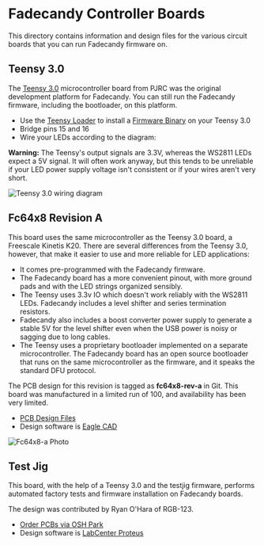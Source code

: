 Fadecandy Controller Boards
===========================

This directory contains information and design files for the various circuit boards that you can run Fadecandy firmware on.

Teensy 3.0
----------

The [Teensy 3.0](http://www.pjrc.com/teensy/) microcontroller board from PJRC was the original development platform for Fadecandy. You can still run the Fadecandy firmware, including the bootloader, on this platform.

* Use the [Teensy Loader](http://www.pjrc.com/teensy/loader.html) to install a [Firmware Binary](https://raw.github.com/scanlime/fadecandy/master/bin/fc-firmware-v106.hex) on your Teensy 3.0
* Bridge pins 15 and 16
* Wire your LEDs according to the diagram:

**Warning:** The Teensy's output signals are 3.3V, whereas the WS2811 LEDs expect a 5V signal. It will often work anyway, but this tends to be unreliable if your LED power supply voltage isn't consistent or if your wires aren't very short.

![Teensy 3.0 wiring diagram](https://raw.github.com/scanlime/fadecandy/master/pcb/teensy3/wiring-diagram.png)


Fc64x8 Revision A
-----------------
 
This board uses the same microcontroller as the Teensy 3.0 board, a Freescale Kinetis K20. There are several differences from the Teensy 3.0, however, that make it easier to use and more reliable for LED applications:

* It comes pre-programmed with the Fadecandy firmware.
* The Fadecandy board has a more convenient pinout, with more ground pads and with the LED strings organized sensibly.
* The Teensy uses 3.3v IO which doesn't work reliably with the WS2811 LEDs. Fadecandy includes a level shifter and series termination resistors.
* Fadecandy also includes a boost converter power supply to generate a stable 5V for the level shifter even when the USB power is noisy or sagging due to long cables.
* The Teensy uses a proprietary bootloader implemented on a separate microcontroller. The Fadecandy board has an open source bootloader that runs on the same microcontroller as the firmware, and it speaks the standard DFU protocol.

The PCB design for this revision is tagged as **fc64x8-rev-a** in Git. This board was manufactured in a limited run of 100, and availability has been very limited.

* [PCB Design Files](https://github.com/scanlime/fadecandy/tree/fc64x8-rev-a/pcb/fc64x8)
* Design software is [Eagle CAD](http://www.cadsoftusa.com/)

![Fc64x8-a Photo](http://farm6.staticflickr.com/5513/10877817543_2f654c8699.jpg)


Test Jig
--------

This board, with the help of a Teensy 3.0 and the testjig firmware, performs automated factory tests and firmware installation on Fadecandy boards.

The design was contributed by Ryan O'Hara of RGB-123.

* [Order PCBs via OSH Park](http://oshpark.com/shared_projects/0Hx8kSYR)
* Design software is [LabCenter Proteus](http://www.labcenter.co.uk/)

